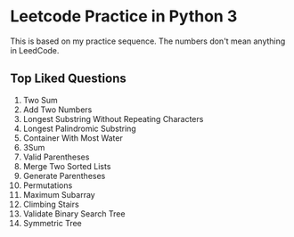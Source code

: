 # Leetcode Practice in Python 3
This is based on my practice sequence. 
The numbers don't mean anything in LeedCode. 
## Top Liked Questions
 1. Two Sum
 2. Add Two Numbers
 3. Longest Substring Without Repeating Characters
 4. Longest Palindromic Substring
 5. Container With Most Water
 6. 3Sum
 7. Valid Parentheses
 8. Merge Two Sorted Lists
 9. Generate Parentheses
 10. Permutations
 11. Maximum Subarray
 12. Climbing Stairs
 13. Validate Binary Search Tree
 14. Symmetric Tree
